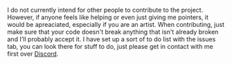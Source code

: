 I do not currently intend for other people to contribute to the project. However, if anyone feels like helping or even just giving me pointers, it would be apreaciated, especially if you are an artist. When contributing, just make sure that your code doesn't break anything that isn't already broken and I'll probably accept it. I have set up a sort of to do list with the issues tab, you can look there for stuff to do, just please get in contact with me first over [Discord](https://discord.gg/PURpPSr).
